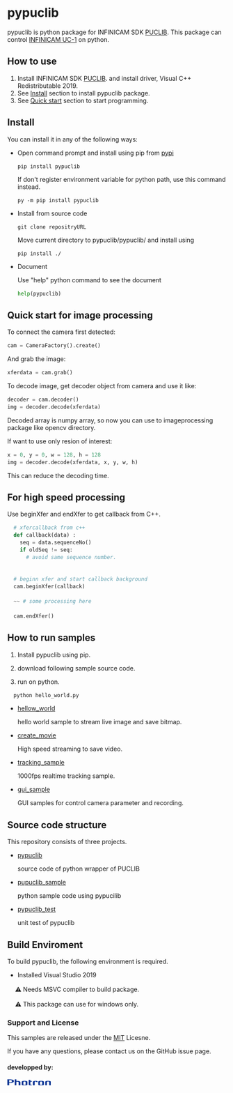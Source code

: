 # pypuclib

pypuclib is python package for INFINICAM SDK [PUCLIB](https://www.photron.co.jp/products/hsvcam/infinicam/tech.html).
This package can control  [INFINICAM UC-1](https://www.photron.co.jp/products/hsvcam/infinicam/) on python.

## How to use

1. Install INFINICAM SDK [PUCLIB](https://www.photron.co.jp/products/hsvcam/infinicam/tech.html). and install driver, Visual C++ Redistributable 2019.
2. See [Install](#Install) section to install pypuclib package.
3. See [Quick start](#Quick-start-for-image-processing) section to start programming.

## Install

You can install it in any of the following ways:

* Open command prompt and install using pip from [pypi](https://pypi.org/) 

  ```
  pip install pypuclib
  ```

  If don't register environment variable for python path, use this command instead.

  ```
  py -m pip install pypuclib
  ```

* Install from source code
  
  ```
  git clone repositryURL
  ```

  Move current directory to pypuclib/pypuclib/ and install using 
  
  ```
  pip install ./
  ```

* Document

  Use "help" python command to see the document
 
  ```python
  help(pypuclib)
  ```

## Quick start for image processing

To connect the camera first detected:

  ```python
  cam = CameraFactory().create()
  ```

And grab the image:

  ```python
  xferdata = cam.grab()
  ```

To decode image, get decoder object from camera and use it like:

  ```python
  decoder = cam.decoder()
  img = decoder.decode(xferdata)
  ```

Decoded array is numpy array, so now you can use to imageprocessing package like opencv directory.

If want to use only resion of interest:

  ```python
  x = 0, y = 0, w = 128, h = 128
  img = decoder.decode(xferdata, x, y, w, h)
  ```

This can reduce the decoding time.

## For high speed processing

Use beginXfer and endXfer to get callback from C++.

```python
  # xfercallback from c++
  def callback(data) :
    seq = data.sequenceNo()
    if oldSeq != seq:
      # avoid same sequence number.


  # beginn xfer and start callback background
  cam.beginXfer(callback)

  ~~ # some processing here

  cam.endXfer()
```

## How to run samples

1. Install pypuclib using pip.

2. download following sample source code.

3. run on python.

```python
  python hello_world.py
```

* [hellow_world](pypuclib/pypuclib_sample/hello_world.py)

  hello world sample to stream live image and save bitmap.

* [create_movie](pypuclib/pypuclib_sample/create_movie.py)

  High speed streaming to save video.

* [tracking_sample](pypuclib/pypuclib_sample/tracking_sample.py)

  1000fps realtime tracking sample.

* [gui_sample](pypuclib/pypuclib_sample/create_movie.py)

  GUI samples for control camera parameter and recording.

## Source code structure

This repository consists of three projects.

* [pypuclib](pypuclib/pypuclib)
  
  source code of python wrapper of PUCLIB

* [pupuclib_sample](pypuclib/pypuclib_sample)

  python sample code using pypucilib

* [pypuclib_test](pypuclib/pypuclib_test)

  unit test of pypuclib

## Build Enviroment

To build pypuclib, the following environment is required.

* Installed Visual Studio 2019

　  :warning: Needs MSVC compiler to build package.

　  :warning: This package can use for windows only. 

### Support and License

This samples are released under the [MIT](https://opensource.org/licenses/mit-license.php) Licesne.

If you have any questions, please contact us on the GitHub issue page.

#### developped by:
<img src="doc/Photron_logo.png" width="100">
